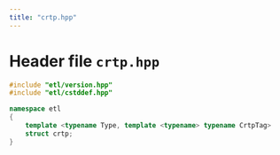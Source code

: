 ```yaml
---
title: "crtp.hpp"
---
```


# Header file `crtp.hpp`

``` cpp
#include "etl/version.hpp"
#include "etl/cstddef.hpp"

namespace etl
{
    template <typename Type, template <typename> typename CrtpTag>
    struct crtp;
}
```
